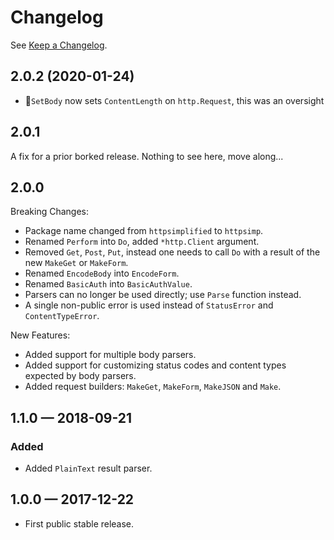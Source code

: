 Changelog
=========

See [Keep a Changelog](https://keepachangelog.com/en/1.0.0/).


2.0.2 (2020-01-24)
------------------

- 🐞`SetBody` now sets `ContentLength` on `http.Request`, this was an oversight


2.0.1
-----

A fix for a prior borked release. Nothing to see here, move along...


2.0.0
-----

Breaking Changes:

- Package name changed from `httpsimplified` to `httpsimp`.
- Renamed `Perform` into `Do`, added `*http.Client` argument.
- Removed `Get`, `Post`, `Put`, instead one needs to call `Do` with a result of the new `MakeGet` or `MakeForm`.
- Renamed `EncodeBody` into `EncodeForm`.
- Renamed `BasicAuth` into `BasicAuthValue`.
- Parsers can no longer be used directly; use `Parse` function instead.
- A single non-public error is used instead of `StatusError` and `ContentTypeError`.

New Features:

- Added support for multiple body parsers.
- Added support for customizing status codes and content types expected by body parsers.
- Added request builders: `MakeGet`, `MakeForm`, `MakeJSON` and `Make`.


1.1.0 — 2018-09-21
------------------

### Added
- Added `PlainText` result parser.


1.0.0 — 2017-12-22
------------------

- First public stable release.
